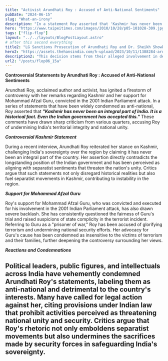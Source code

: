 ```yaml
---
title: "Activist Arundhati Roy : Accused of Anti-National Sentiments"
pubDate: "2024-06-15"
slug: "What-an-irony"
description: "In a statement Roy asserted that 'Kashmir has never been an integral part of India. It is a historical fact. Even the Indian government has accepted this.'"
hero: "https://www.taipeitimes.com/images/2010/10/28/p05-101028-309.jpg"
tags: ["flip-flop"]
layout: "../../layouts/BlogPostLayout.astro"
# after this second everything
title2: "LG Sanctions Prosecution of Arundhati Roy and Dr. Sheikh Showkat Hussain for Allegedly 'Provocative' Speeches"
hero2: "https://assets.thehansindia.com/h-upload/2023/10/11/1388284-arundhati-roy.webp"
description2: "This decision stems from their alleged involvement in delivering 'provocative' speeches at a conference held in 2010, titled 'Azadi-the Only Way'"
url2: "/posts/flop06_15a"
---
```

**Controversial Statements by Arundhati Roy : Accused of Anti-National Sentiments**

Arundhati Roy, acclaimed author and activist, has ignited a firestorm of controversy with her remarks regarding Kashmir and her support for Mohammad Afzal Guru, convicted in the 2001 Indian Parliament attack. In a series of statements that have been widely condemned as anti-national, Roy asserted that ***"Kashmir has never been an integral part of India. It is a historical fact. Even the Indian government has accepted this."*** These comments have drawn sharp criticism from various quarters, accusing Roy of undermining India's territorial integrity and national unity.

***Controversial Kashmir Statement***

During a recent interview, Arundhati Roy reiterated her stance on Kashmir, challenging India's sovereignty over the region by claiming it has never been an integral part of the country. Her assertion directly contradicts the longstanding position of the Indian government and has been perceived as aligning with separatist sentiments that threaten the nation's unity. Critics argue that such statements not only disregard historical realities but also fuel separatist movements in Kashmir, contributing to instability in the region.

***Support for Mohammad Afzal Guru***

Roy's support for Mohammad Afzal Guru, who was convicted and executed for his involvement in the 2001 Indian Parliament attack, has also drawn severe backlash. She has consistently questioned the fairness of Guru's trial and raised suspicions of state complicity in the terrorist incident. Referring to Guru as a "prisoner of war," Roy has been accused of glorifying terrorism and undermining national security efforts. Her advocacy for Guru's cause has been condemned as insensitive to the victims of terrorism and their families, further deepening the controversy surrounding her views.

***Reactions and Condemnations***

Political leaders, public figures, and intellectuals across India have vehemently condemned Arundhati Roy's statements, labeling them as anti-national and detrimental to the country's interests. Many have called for legal action against her, citing provisions under Indian law that prohibit activities perceived as threatening national unity and security. Critics argue that Roy's rhetoric not only emboldens separatist movements but also undermines the sacrifices made by security forces in safeguarding India's sovereignty.
---
